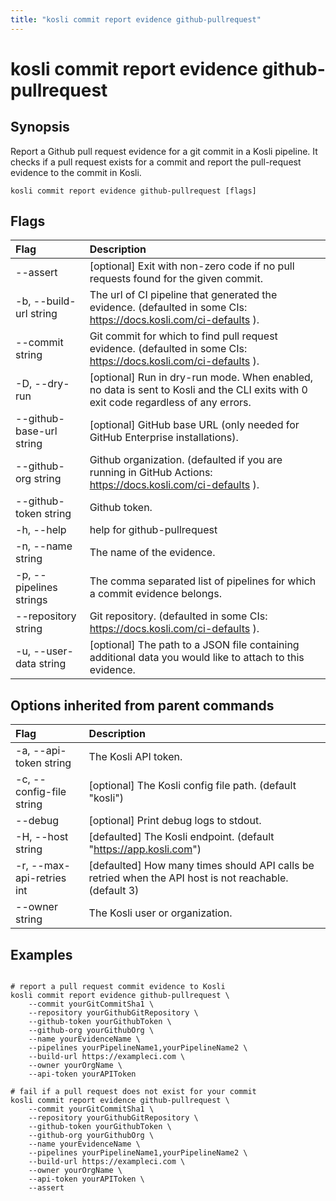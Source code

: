 ```yaml
---
title: "kosli commit report evidence github-pullrequest"
---
```


# kosli commit report evidence github-pullrequest

## Synopsis

Report a Github pull request evidence for a git commit in a Kosli pipeline.
It checks if a pull request exists for a commit and report the pull-request evidence to the commit in Kosli. 


```shell
kosli commit report evidence github-pullrequest [flags]
```

## Flags
| Flag | Description |
| :--- | :--- |
|        --assert  |  [optional] Exit with non-zero code if no pull requests found for the given commit.  |
|    -b, --build-url string  |  The url of CI pipeline that generated the evidence. (defaulted in some CIs: https://docs.kosli.com/ci-defaults ).  |
|        --commit string  |  Git commit for which to find pull request evidence. (defaulted in some CIs: https://docs.kosli.com/ci-defaults ).  |
|    -D, --dry-run  |  [optional] Run in dry-run mode. When enabled, no data is sent to Kosli and the CLI exits with 0 exit code regardless of any errors.  |
|        --github-base-url string  |  [optional] GitHub base URL (only needed for GitHub Enterprise installations).  |
|        --github-org string  |  Github organization. (defaulted if you are running in GitHub Actions: https://docs.kosli.com/ci-defaults ).  |
|        --github-token string  |  Github token.  |
|    -h, --help  |  help for github-pullrequest  |
|    -n, --name string  |  The name of the evidence.  |
|    -p, --pipelines strings  |  The comma separated list of pipelines for which a commit evidence belongs.  |
|        --repository string  |  Git repository. (defaulted in some CIs: https://docs.kosli.com/ci-defaults ).  |
|    -u, --user-data string  |  [optional] The path to a JSON file containing additional data you would like to attach to this evidence.  |


## Options inherited from parent commands
| Flag | Description |
| :--- | :--- |
|    -a, --api-token string  |  The Kosli API token.  |
|    -c, --config-file string  |  [optional] The Kosli config file path. (default "kosli")  |
|        --debug  |  [optional] Print debug logs to stdout.  |
|    -H, --host string  |  [defaulted] The Kosli endpoint. (default "https://app.kosli.com")  |
|    -r, --max-api-retries int  |  [defaulted] How many times should API calls be retried when the API host is not reachable. (default 3)  |
|        --owner string  |  The Kosli user or organization.  |


## Examples

```shell

# report a pull request commit evidence to Kosli
kosli commit report evidence github-pullrequest \
	--commit yourGitCommitSha1 \
	--repository yourGithubGitRepository \
	--github-token yourGithubToken \
	--github-org yourGithubOrg \
	--name yourEvidenceName \
	--pipelines yourPipelineName1,yourPipelineName2 \
	--build-url https://exampleci.com \
	--owner yourOrgName \
	--api-token yourAPIToken
	
# fail if a pull request does not exist for your commit
kosli commit report evidence github-pullrequest \
	--commit yourGitCommitSha1 \
	--repository yourGithubGitRepository \
	--github-token yourGithubToken \
	--github-org yourGithubOrg \
	--name yourEvidenceName \
	--pipelines yourPipelineName1,yourPipelineName2 \
	--build-url https://exampleci.com \
	--owner yourOrgName \
	--api-token yourAPIToken \
	--assert

```

